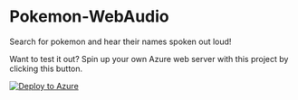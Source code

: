 # Pokemon-WebAudio
Search for pokemon and hear their names spoken out loud!

Want to test it out? Spin up your own Azure web server with this project by clicking this button.

[![Deploy to Azure](http://azuredeploy.net/deploybutton.png)](https://azuredeploy.net/)

